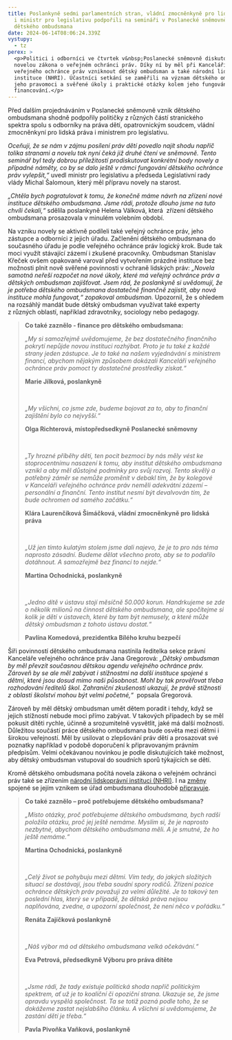 ```yaml
---
title: Poslankyně sedmi parlamentních stran, vládní zmocněnkyně pro lidská práva
  i ministr pro legislativu podpořili na semináři v Poslanecké sněmovně vznik
  dětského ombudsmana
date: 2024-06-14T08:06:24.339Z
vystupy:
  - tz
perex: >
  <p>Politici i odborníci ve čtvrtek v&nbsp;Poslanecké sněmovně diskutovali nad
  novelou zákona o veřejném ochránci práv. Díky ní by měl při Kanceláři
  veřejného ochránce práv vzniknout dětský ombudsman a také národní lidskoprávní
  instituce (NHRI). Účastníci setkání se zaměřili na význam dětského ombudsmana,
  jeho pravomoci a svěřené úkoly i praktické otázky kolem jeho fungování včetně
  financování.</p>
---
```

<p>Před dalším projednáváním v&nbsp;Poslanecké sněmovně vznik dětského ombudsmana shodně podpořily političky z&nbsp;různých částí stranického spektra spolu s odborníky na práva dětí, opatrovnickým soudcem, vládní zmocněnkyní pro lidská práva i ministrem pro legislativu.</p>

<p><em>Oceňuji, že se nám v zájmu posílení práv dětí povedlo najít shodu napříč tolika stranami a novelu tak nyní čeká již druhé čtení ve sněmovně. Tento seminář byl tedy dobrou příležitostí prodiskutovat konkrétní body novely a případné náměty, co by se dalo ještě v rámci fungování dětského ochránce práv vylepšit,&ldquo; </em>uvedl ministr pro legislativu a předseda Legislativní rady vlády Michal Šalomoun, který měl přípravu novely na starost.</p>

<p><em>&bdquo;Chtěla bych pogratulovat k&nbsp;tomu, že konečně máme návrh na zřízení nové instituce dětského ombudsmana. Jsme rádi, protože dlouho jsme na tuto chvíli čekali,&ldquo; </em>sdělila<em> </em>poslankyně Helena Válková, která &nbsp;zřízení dětského ombudsmana prosazovala v&nbsp;minulém volebním období.</p>

<p>Na vzniku novely se aktivně podíleli také veřejný ochránce práv, jeho zástupce a odborníci z&nbsp;jejich úřadu. Začlenění dětského ombudsmana do současného úřadu je podle veřejného ochránce práv logický krok. Bude tak moci využít stávající zázemí i zkušené pracovníky. Ombudsman Stanislav Křeček ovšem opakovaně varoval před vytvořením prázdné instituce bez možnosti plnit nově svěřené povinnosti v&nbsp;ochraně lidských práv: <em>&bdquo;Novela samotná neřeší rozpočet na nové úkoly, které má veřejný ochránce práv a dětských ombudsman zajišťovat. Jsem rád, že poslankyně si uvědomují, že je potřeba dětského ombudsmana dostatečně finančně zajistit, aby nová instituce mohla fungovat,&ldquo; zopakoval ombudsman. </em>Upozornil, že s ohledem na rozsáhlý mandát bude dětský ombudsman využívat také experty z&nbsp;různých oblastí, například zdravotníky, sociology nebo pedagogy.</p>

<blockquote>
<p><strong>Co také zaznělo - finance pro dětského ombudsmana: </strong></p>

<p><em>&bdquo;My si samozřejmě uvědomujeme, že bez dostatečného finančního pokrytí nepůjde novou instituci rozhýbat. Proto je tu také z&nbsp;každé strany jeden zástupce. Je to také na našem vyjednávání s&nbsp;ministrem financí, abychom nějakým způsobem dokázali Kanceláři veřejného ochránce práv pomoct ty dostatečné prostředky získat.&ldquo;</em></p>

<p><strong>Marie Jílková, poslankyně</strong></p>

<p>&nbsp;</p>

<p><em>&bdquo;My všichni, co jsme zde, budeme bojovat za to, aby to finanční zajištění bylo co nejvyšší.&ldquo;</em></p>

<p><strong>Olga Richterová, místopředsedkyně Poslanecké sněmovny</strong></p>

<p>&nbsp;</p>

<p><em>&bdquo;Ty hrozné příběhy dětí, ten pocit bezmoci by nás měly vést ke stoprocentnímu nasazení k&nbsp;tomu, aby institut dětského ombudsmana vznikl a aby měl důstojné podmínky pro svůj rozvoj. Tento skvělý a potřebný záměr se nemůže proměnit v&nbsp;debakl tím, že by kolegové v&nbsp;Kanceláři veřejného ochránce práv neměli adekvátní zázemí &ndash; personální a finanční. Tento institut nesmí být devalvován tím, že bude ochromen od samého začátku.&ldquo;</em></p>

<p><strong>Klára Laurenčíková Šimáčková, vládní zmocněnkyně pro lidská práva</strong></p>

<p>&nbsp;</p>

<p><em>&bdquo;Už jen tímto kulatým stolem jsme dali najevo, že je to pro nás téma naprosto zásadní. Budeme dělat všechno proto, aby se to podařilo dotáhnout. A samozřejmě bez financí to nejde.&ldquo; </em></p>

<p><strong>Martina Ochodnická, poslankyně</strong></p>

<p>&nbsp;</p>

<p><em>&bdquo;Jedno dítě v&nbsp;ústavu stojí měsíčně 50.000 korun. Handrkujeme se zde o několik milionů na činnost dětského ombudsmana, ale spočítejme si kolik je dětí v&nbsp;ústavech, které by tam být nemusely, a které může dětský ombudsman z&nbsp;tohoto ústavu dostat.&ldquo; </em></p>

<p><strong>Pavlína Komedová, prezidentka Bílého kruhu bezpečí</strong></p>
</blockquote>

<p>Šíři povinností dětského ombudsmana nastínila ředitelka sekce právní Kanceláře veřejného ochránce práv Jana Gregorová: <em>&bdquo;Dětský ombudsman by měl převzít současnou dětskou agendu veřejného ochránce práv. Zároveň by se ale měl zabývat i stížnostmi na další instituce spojené s dětmi, které jsou dosud mimo naši působnost. Mohl by tak prověřovat třeba rozhodování ředitelů škol. Zahraniční zkušenosti ukazují, že právě stížnosti z oblasti školství mohou být velmi početné,&ldquo;</em> &nbsp;popsala Gregorová.</p>

<p>Zároveň by měl dětský ombudsman umět dětem poradit i tehdy, když se jejich stížností nebude moci přímo zabývat. V&nbsp;takových případech by se měl pokusit dítěti rychle, účinně a srozumitelně vysvětlit, jaké má další možnosti. Důležitou součástí práce dětského ombudsmana bude osvěta mezi dětmi i širokou veřejností. Měl by usilovat o zlepšování práv dětí a prosazovat své poznatky například v podobě doporučení k&nbsp;připravovaným právním předpisům. Velmi očekávanou novinkou je podle diskutujících také možnost, aby dětský ombudsman vstupoval do soudních sporů týkajících se dětí.</p>

<p>Kromě dětského ombudsmana počítá novela zákona o veřejném ochránci práv také se zřízením <a href="https://www.ochrance.cz/dokument/co_je_to_narodni_lidskopravni_instituce_a_proc_ji_v_cesku_potrebujeme/">národní lidskoprávní instituci (NHRI)</a>. I na <a href="https://www.ochrance.cz/aktualne/dozvuky_ombudsmanskeho_setkani_expertu_na_lidska_prava_narodni_lidskopravni_instituce_nhri_si_jako_nezavisly_prostrednik_mezi_statem_obcanskou_spolecnosti_i_verejnosti_musi_nejdrive_ziskat_jejich_duveru/">změny</a> spojené se jejím vznikem se úřad ombudsmana dlouhodobě <a href="https://www.ochrance.cz/aktualne/jak_posilit_ochranu_lidskych_prav_v_ceske_republice_ombudsman_cerpal_ze_zkusenosti_z_norska/">připravuje</a>.</p>

<blockquote>
<p><strong>Co také zaznělo &ndash; proč potřebujeme dětského ombudsmana?</strong></p>

<p><em>&bdquo;Místo otázky, proč potřebujeme dětského ombudsmana, bych radši položila otázku, proč jej ještě nemáme. Myslím si, že je naprosto nezbytné, abychom dětského ombudsmana měli. A je smutné, že ho ještě nemáme.&ldquo;</em></p>

<p><strong>Martina Ochodnická, poslankyně</strong></p>

<p>&nbsp;</p>

<p><em>&bdquo;Celý život se pohybuju mezi dětmi. Vím tedy, do jakých složitých situací se dostávají, jsou třeba soudní spory rodičů. Zřízení pozice ochránce dětských práv považuji za velmi důležité. Je to takový ten poslední hlas, který se v&nbsp;případě, že dětská práva nejsou naplňována, zvedne, a upozorní společnost, že není něco v&nbsp;pořádku.&ldquo;</em></p>

<p><strong>Renáta Zajíčková poslankyně</strong></p>

<p>&nbsp;</p>

<p><em>&bdquo;Náš výbor má od dětského ombudsmana velká očekávání.&ldquo;</em></p>

<p><strong>Eva Petrová, předsedkyně Výboru pro práva dítěte&nbsp; </strong></p>

<p>&nbsp;</p>

<p><em>&bdquo;Jsme rádi, že tady existuje politická shoda napříč politickým spektrem, ať už je to koaliční či opoziční strana. Ukazuje se, že jsme opravdu vyspělá společnost. Ta se totiž pozná podle toho, že se dokážeme zastat nejslabšího článku. A všichni si uvědomujeme, že zastání dětí je třeba.&ldquo; </em></p>

<p><strong>Pavla Pivoňka Vaňková, poslankyně</strong></p>
</blockquote>

<p>&nbsp;</p>

<p>&nbsp;</p>
